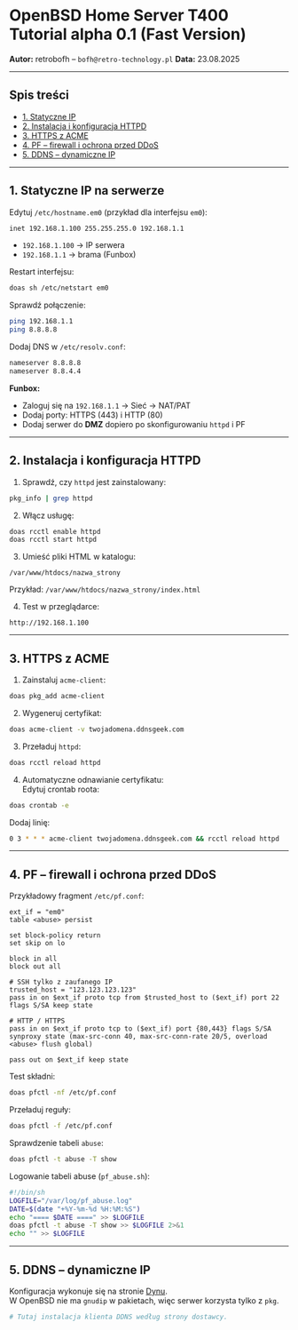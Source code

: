 # OpenBSD Home Server T400 Tutorial alpha 0.1 (Fast Version)

**Autor:** retrobofh – `bofh@retro-technology.pl`
**Data:** 23.08.2025

---

## Spis treści
- [1. Statyczne IP](#1-statyczne-ip-na-serwerze)
- [2. Instalacja i konfiguracja HTTPD](#2-instalacja-i-konfiguracja-httpd)
- [3. HTTPS z ACME](#3-https-z-acme)
- [4. PF – firewall i ochrona przed DDoS](#4-pf--firewall-i-ochrona-przed-ddos)
- [5. DDNS – dynamiczne IP](#5-ddns--dynamiczne-ip)

---

## 1. Statyczne IP na serwerze

Edytuj `/etc/hostname.em0` (przykład dla interfejsu `em0`):

```sh
inet 192.168.1.100 255.255.255.0 192.168.1.1
```

- `192.168.1.100` → IP serwera  
- `192.168.1.1` → brama (Funbox)  

Restart interfejsu:

```sh
doas sh /etc/netstart em0
```

Sprawdź połączenie:

```sh
ping 192.168.1.1
ping 8.8.8.8
```

Dodaj DNS w `/etc/resolv.conf`:

```sh
nameserver 8.8.8.8
nameserver 8.8.4.4
```

**Funbox:**  
- Zaloguj się na `192.168.1.1` → Sieć → NAT/PAT  
- Dodaj porty: HTTPS (443) i HTTP (80)  
- Dodaj serwer do **DMZ** dopiero po skonfigurowaniu `httpd` i PF

---

## 2. Instalacja i konfiguracja HTTPD

1. Sprawdź, czy `httpd` jest zainstalowany:

```sh
pkg_info | grep httpd
```

2. Włącz usługę:

```sh
doas rcctl enable httpd
doas rcctl start httpd
```

3. Umieść pliki HTML w katalogu:

```
/var/www/htdocs/nazwa_strony
```

Przykład: `/var/www/htdocs/nazwa_strony/index.html`

4. Test w przeglądarce:

```
http://192.168.1.100
```

---

## 3. HTTPS z ACME

1. Zainstaluj `acme-client`:

```sh
doas pkg_add acme-client
```

2. Wygeneruj certyfikat:

```sh
doas acme-client -v twojadomena.ddnsgeek.com
```

3. Przeładuj `httpd`:

```sh
doas rcctl reload httpd
```

4. Automatyczne odnawianie certyfikatu:  
Edytuj crontab roota:

```sh
doas crontab -e
```

Dodaj linię:

```sh
0 3 * * * acme-client twojadomena.ddnsgeek.com && rcctl reload httpd
```

---

## 4. PF – firewall i ochrona przed DDoS

Przykładowy fragment `/etc/pf.conf`:

```pf
ext_if = "em0"
table <abuse> persist

set block-policy return
set skip on lo

block in all
block out all

# SSH tylko z zaufanego IP
trusted_host = "123.123.123.123"
pass in on $ext_if proto tcp from $trusted_host to ($ext_if) port 22 flags S/SA keep state

# HTTP / HTTPS
pass in on $ext_if proto tcp to ($ext_if) port {80,443} flags S/SA synproxy state (max-src-conn 40, max-src-conn-rate 20/5, overload <abuse> flush global)

pass out on $ext_if keep state
```

Test składni:

```sh
doas pfctl -nf /etc/pf.conf
```

Przeładuj reguły:

```sh
doas pfctl -f /etc/pf.conf
```

Sprawdzenie tabeli `abuse`:

```sh
doas pfctl -t abuse -T show
```

Logowanie tabeli abuse (`pf_abuse.sh`):

```sh
#!/bin/sh
LOGFILE="/var/log/pf_abuse.log"
DATE=$(date "+%Y-%m-%d %H:%M:%S")
echo "==== $DATE ====" >> $LOGFILE
doas pfctl -t abuse -T show >> $LOGFILE 2>&1
echo "" >> $LOGFILE
```

---

## 5. DDNS – dynamiczne IP

Konfiguracja wykonuje się na stronie [Dynu](https://www.dynu.com).  
W OpenBSD nie ma `gnudip` w pakietach, więc serwer korzysta tylko z `pkg`.

```sh
# Tutaj instalacja klienta DDNS według strony dostawcy.
```